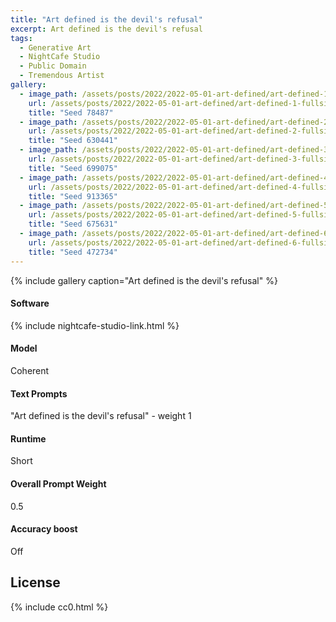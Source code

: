 ```yaml
---
title: "Art defined is the devil's refusal"
excerpt: Art defined is the devil's refusal
tags:
  - Generative Art
  - NightCafe Studio
  - Public Domain
  - Tremendous Artist
gallery:
  - image_path: /assets/posts/2022/2022-05-01-art-defined/art-defined-1-thumbnail.jpg
    url: /assets/posts/2022/2022-05-01-art-defined/art-defined-1-fullsize.jpg
    title: "Seed 78487"
  - image_path: /assets/posts/2022/2022-05-01-art-defined/art-defined-2-thumbnail.jpg
    url: /assets/posts/2022/2022-05-01-art-defined/art-defined-2-fullsize.jpg
    title: "Seed 630441"
  - image_path: /assets/posts/2022/2022-05-01-art-defined/art-defined-3-thumbnail.jpg
    url: /assets/posts/2022/2022-05-01-art-defined/art-defined-3-fullsize.jpg
    title: "Seed 699075"
  - image_path: /assets/posts/2022/2022-05-01-art-defined/art-defined-4-thumbnail.jpg
    url: /assets/posts/2022/2022-05-01-art-defined/art-defined-4-fullsize.jpg
    title: "Seed 913365"
  - image_path: /assets/posts/2022/2022-05-01-art-defined/art-defined-5-thumbnail.jpg
    url: /assets/posts/2022/2022-05-01-art-defined/art-defined-5-fullsize.jpg
    title: "Seed 675631"
  - image_path: /assets/posts/2022/2022-05-01-art-defined/art-defined-6-thumbnail.jpg
    url: /assets/posts/2022/2022-05-01-art-defined/art-defined-6-fullsize.jpg
    title: "Seed 472734"
---
```


{% include gallery caption="Art defined is the devil's refusal" %}


#### Software
{% include nightcafe-studio-link.html %}

#### Model
Coherent

#### Text Prompts
"Art defined is the devil's refusal" - weight 1

#### Runtime
Short

#### Overall Prompt Weight
0.5

#### Accuracy boost
Off

## License

{% include cc0.html %}
